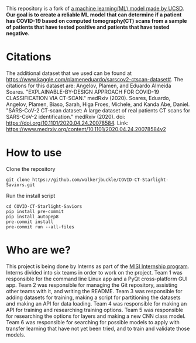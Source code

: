 This repository is a fork of [a machine learning(ML) model made by UCSD](https://github.com/UCSD-AI4H/COVID-CT).
**Our goal is to create a reliable ML model that can determine if a patient has COVID-19 based on computed tomography(CT) scans from a sample of patients that have tested positive and patients that have tested negative.**

# Citations

The additional dataset that we used can be found at https://www.kaggle.com/plameneduardo/sarscov2-ctscan-dataset#. The citations for this dataset are:
Angelov, Plamen, and Eduardo Almeida Soares. "EXPLAINABLE-BY-DESIGN APPROACH FOR COVID-19 CLASSIFICATION VIA CT-SCAN." medRxiv (2020).
Soares, Eduardo, Angelov, Plamen, Biaso, Sarah, Higa Froes, Michele, and Kanda Abe, Daniel. "SARS-CoV-2 CT-scan dataset: A large dataset of real patients CT scans for SARS-CoV-2 identification." medRxiv (2020). doi: https://doi.org/10.1101/2020.04.24.20078584.
Link:
https://www.medrxiv.org/content/10.1101/2020.04.24.20078584v2

# How to use

Clone the repository

```
git clone https://github.com/walkerjbuckle/COVID-CT-Starlight-Saviors.git
```

Run the install script

```
cd COVID-CT-Starlight-Saviors
pip install pre-commit
pip install autopep8
pre-commit install
pre-commit run --all-files
```

# Who are we?
This project is being done by Interns as part of the [MISI Internship program](https://www.misiacademy.tech/). Interns divided into six teams in order to work on the project. Team 1 was responsible for the command line Linux app and a PyQt cross-platform GUI app. Team 2 was responsible for managing the Git repository, assisting other teams with it, and writing the README. Team 3 was responsible for adding datasets for training, making a script for partitioning the datasets and making an API for data loading. Team 4 was responsible for making an API for training and researching training options. Team 5 was responsible for researching the options for layers and making a new CNN class model. Team 6 was responsible for searching for possible models to apply with transfer learning that have not yet been tried, and to train and validate those models.
